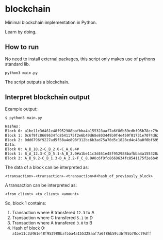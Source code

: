 # blockchain

Minimal blockchain implementation in Python.

Learn by doing.

## How to run

No need to install external packages, this script only makes use of pythons standard lib.

`python3 main.py`

The script outputs a blockchain.

## Interpret blockchain output

Example output:

```bash 
$ python3 main.py

Hashes:
Block 0: a1be11c3d461e48f952988bafbba4a155328aaf7a6f86b59cdbf95b78cc79dff
Block 1: 0c6f9fc8669634fc8541175f2e6b49d68e803449b9f4e459f01731e7074d6234
Block 2: 0dd6796f9227ad5f58a4e898f312bc6b3ad75a70d5c1828cd4c48a0f0bf69527
Data:
Block 0: A_B_10.2-C_B_2.0-C_A_8.4#
Block 1: B_A_12.3-C_D_5.1-A_B_3.0#a1be11c3d461e48f952988bafbba4a155328aaf7a6f86b59cdbf95b78cc79dff
Block 2: A_B_9.2-C_B_1.3-D_A_2.2-F_C_8.9#0c6f9fc8669634fc8541175f2e6b49d68e803449b9f4e459f01731e7074d6234

```

The data of a block can be interpreted as:

`<transaction>-<transaction>-<transaction>#<hash_of_previously_block>`

A transaction can be interpreted as:

`<from_client>_<to_client>_<amount>`

So, block 1 contains:

1. Transaction where B transfered `12.3` to A
2. Transaction where C transfered `5.1` to D
3. Transaction where A transfered `3.0` to B
4. Hash of block 0: `a1be11c3d461e48f952988bafbba4a155328aaf7a6f86b59cdbf95b78cc79dff`

